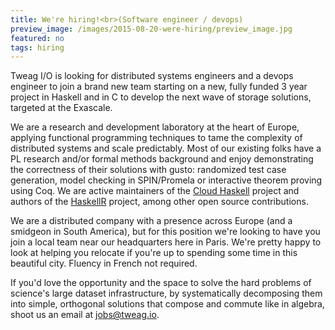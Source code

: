 ```yaml
---
title: We're hiring!<br>(Software engineer / devops)
preview_image: /images/2015-08-20-were-hiring/preview_image.jpg
featured: no
tags: hiring
---
```


Tweag I/O is looking for distributed systems engineers and a devops engineer to join a brand new team starting on a new, fully funded 3 year project in Haskell and in C to develop the next wave of storage solutions, targeted at the Exascale.
<!--more-->

We are a research and development laboratory at the heart of Europe, applying functional programming techniques to tame the complexity of distributed systems and scale predictably. Most of our existing folks have a PL research and/or formal methods background and enjoy demonstrating the correctness of their solutions with gusto: randomized test case generation, model checking in SPIN/Promela or interactive theorem proving using Coq. We are active maintainers of the [Cloud Haskell](http://haskell-distributed.github.io/) project and authors of the [HaskellR](http://tweag.github.io/HaskellR/) project, among other open source contributions.

We are a distributed company with a presence across Europe (and a smidgeon in South America), but for this position we're looking to have you join a local team near our headquarters here in Paris. We're pretty happy to look at helping you relocate if you're up to spending some time in this beautiful city. Fluency in French not required.

If you'd love the opportunity and the space to solve the hard problems of science's large dataset infrastructure, by systematically decomposing them into simple, orthogonal solutions that compose and commute like in algebra, shoot us an email at [jobs@tweag.io](mailto:jobs@tweag.io).
